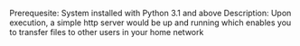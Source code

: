 Prerequesite: System installed with Python 3.1 and above
Description: Upon execution, a simple http server would be up and running which enables you to transfer files to
             other users in your home network
